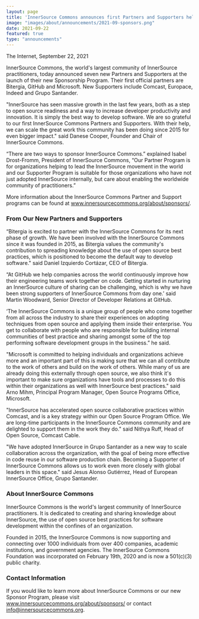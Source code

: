 ```yaml
---
layout: page
title: 'InnerSource Commons announces first Partners and Supporters helping to scale the efforts in creating and sharing InnerSource knowledge'
image: "images/about/announcements/2021-09-sponsors.png"
date: 2021-09-22
featured: true
type: "announcements"
---
```

 
The Internet, September 22, 2021

InnerSource Commons, the world's largest community of InnerSource practitioners, today announced seven new Partners and Supporters at the launch of their new Sponsorship Program. Their first official partners are Bitergia, GitHub and Microsoft. New Supporters include Comcast, Europace, Indeed and Grupo Santander.
 
"InnerSource has seen massive growth in the last few years, both as a step to open source readiness and a way to increase developer productivity and innovation. It is simply the best way to develop software. We are so grateful to our first InnerSource Commons Partners and Supporters. With their help, we can scale the great work this community has been doing since 2015 for even bigger impact." said Danese Cooper, Founder and Chair of InnerSource Commons.

“There are two ways to sponsor InnerSource Commons.” explained Isabel Drost-Fromm, President of InnerSource Commons, “Our Partner Program is for organizations helping to lead the InnerSource movement in the world and our Supporter Program is suitable for those organizations who have not just adopted InnerSource internally, but care about enabling the worldwide community of practitioners.” 

More information about the InnerSource Commons Partner and Support programs can be found at www.innersourcecommons.org/about/sponsors/.
 
### From Our New Partners and Supporters

“Bitergia is excited to partner with the InnerSource Commons for its next phase of growth. We have been involved with the InnerSource Commons since it was founded in 2015, as Bitergia values the community's contribution to spreading knowledge about the use of open source best practices, which is positioned to become the default way to develop software." said Daniel Izquierdo Cortázar, CEO of Bitergia.

“At GitHub we help companies across the world continuously improve how their engineering teams work together on code. Getting started in nurturing an InnerSource culture of sharing can be challenging, which is why we have been strong supporters of InnerSource Commons from day one.’ said Martin Woodward, Senior Director of Developer Relations at GitHub.

 ‘The InnerSource Commons is a unique group of people who come together from all across the industry to share their experiences on adopting techniques from open source and applying them inside their enterprise. You get to collaborate with people who are responsible for building internal communities of best practice and sharing amongst some of the top performing software development groups in the business.” he said. 
 
"Microsoft is committed to helping individuals and organizations achieve more and an important part of this is making sure that we can all contribute to the work of others and build on the work of others. While many of us are already doing this externally through open source, we also think it's important to make sure organizations have tools and processes to do this within their organizations as well with InnerSource best practices." said Arno Mihm, Principal Program Manager, Open Source Programs Office, Microsoft. 

"InnerSource has accelerated open source collaborative practices within Comcast, and is a key strategy within our Open Source Program Office. We are long-time participants in the InnerSource Commons community and are delighted to support them in the work they do." said Nithya Ruff, Head of Open Source, Comcast Cable.

"We have adopted InnerSource in Grupo Santander as a new way to scale collaboration across the organization, with the goal of being more effective in code reuse in our software production chain. Becoming a Supporter of InnerSource Commons allows us to work even more closely with global leaders in this space." said Jesus Alonso Gutiérrez, Head of European InnerSource Office, Grupo Santander.

### About InnerSource Commons
 
InnerSource Commons is the world's largest community of InnerSource practitioners. It is dedicated to creating and sharing knowledge about InnerSource, the use of open source best practices for software development within the confines of an organization.
 
Founded in 2015, the InnerSource Commons is now supporting and connecting over 1000 individuals from over 400 companies, academic institutions, and government agencies. The InnerSource Commons Foundation was incorporated on February 19th, 2020 and is now a 501(c)(3) public charity.
 
### Contact Information
 
If you would like to learn more about InnerSource Commons or our new Sponsor Program, please visit www.innersourcecommons.org/about/sponsors/ or contact info@innersourcecommons.org.

